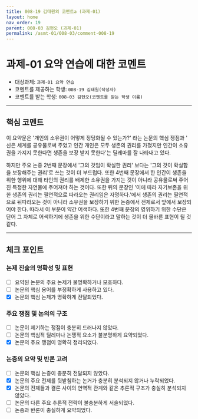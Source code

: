 ```yaml
---
title: 008-19 김태원의 코멘트a (과제-01)
layout: home
nav_order: 19
parent: 008-03 김현오 (과제-01)
permalink: /asmt-01/008-03/comment-008-19
---
```


# 과제-01 요약 연습에 대한 코멘트

- 대상과제: `과제-01 요약 연습`
- 코멘트를 제공하는 학생: `008-19 김태원(작성자)` 
- 코멘트를 받는 학생: `008-03 김현오(코멘트를 받는 학생 이름)` 

---

## 핵심 코멘트

이 요약문은 '개인의 소유권이 어떻게 정당화될 수 있는가?' 라는 논문의 핵심 쟁점과 ' 신은 세계를 공유물로써 주었고 인간 개인은 모두 생존의 권리를 가졌지만 인간이 소유권을 가지지 못한다면 생존을 보장 받지 못한다'는 딜레마를 잘 나타내고 있다. 

하지만 주요 논증 2번째 문장에서 '그의 것임이 확실한 권리' 보다는 '그의 것이 확실함을 보장해주는 권리'로 쓰는 것이 더 부드럽다. 또한 4번째 문장에서 한 인간이 생존을 위한 행위에 대해 타인의 권리를 배제한 소유권을 가지는 것이 아니라 공유물로써 주어진 특정한 자연물에 주어져야 하는 것이다. 또한 뒤의 문장인 '이에 따라 자기보존을 위한 생존의 권리는 필연적으로 따라오는 권리임은 자명하다.'에서 생존의 권리는 필연적으로 뒤따라오는 것이 아니라 소유권을 보장하기 위한 논증에서 전제로서 앞에서 보장되어야 한다. 따라서 이 부분이 약간 어색하다. 또한 4번째 문장의 영위하기 위한 수단은 단어 그 자체로 어색하기에 생존을 위한 수단이라고 말하는 것이 더 올바른 표현이 될 것 같다.

---

## 체크 포인트

### 논제 진술의 명확성 및 표현  
- [ ] 요약된 논문의 주요 논제가 불명확하거나 모호하다.  
- [ ] 논문의 핵심 용어를 부정확하게 사용하고 있다.  
- [x] 논문의 핵심 논제가 명확하게 전달되었다.  

### 주요 쟁점 및 논의의 구조  
- [ ] 논문이 제기하는 쟁점이 충분히 드러나지 않았다.  
- [ ] 논문의 핵심적 딜레마나 논쟁적 요소가 불분명하게 요약되었다.  
- [x] 논문의 주요 쟁점이 명확히 정리되었다.  

### 논증의 요약 및 반론 고려  
- [ ] 논문의 핵심 논증이 충분히 전달되지 않았다.  
- [x] 논문의 주요 전제를 뒷받침하는 논거가 충분히 분석되지 않거나 누락되었다.  
- [x] 논문의 전제들과 결론 사이의 연역적 관계와 같은 추론적 구조가 충실히 분석되지 않았다.  
- [ ] 논문의 다른 주요 추론적 전략이 불충분하게 서술되었다.
- [ ] 논증과 반론이 충실하게 요약되었다. 
